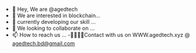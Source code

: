 - 👋 Hey, We are @agedtech
- 👀 We are interested in blockchain...
- 🌱 currently developing our skill ...
- 💞️ We looking to collaborate on ...
- 📫 How to reach us ...
-🐱‍👓🐱‍🚀Contact with us on WWW.agedtech.xyz @ agedtech.bd@gmail.com


<!---

--->

